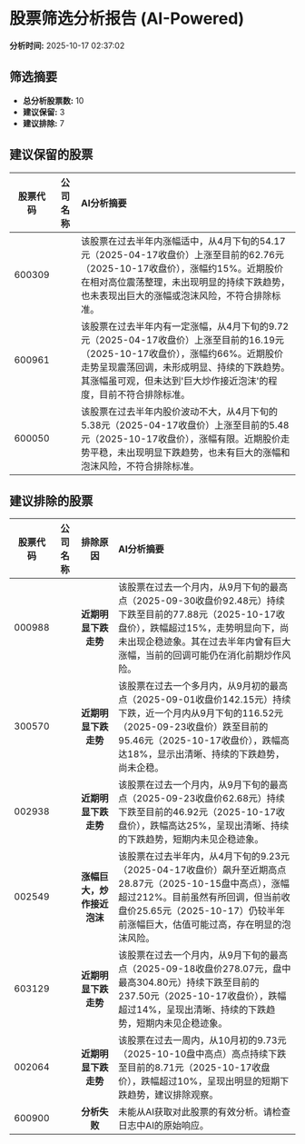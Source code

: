 # 股票筛选分析报告 (AI-Powered)

**分析时间:** 2025-10-17 02:37:02

## 筛选摘要

- **总分析股票数:** 10
- **建议保留:** 3
- **建议排除:** 7

## 建议保留的股票

| 股票代码 | 公司名称 | AI分析摘要 |
|:---:|:---:|:---|
| 600309 |  | 该股票在过去半年内涨幅适中，从4月下旬的54.17元（2025-04-17收盘价）上涨至目前的62.76元（2025-10-17收盘价），涨幅约15%。近期股价在相对高位震荡整理，未出现明显的持续下跌趋势，也未表现出巨大的涨幅或泡沫风险，不符合排除标准。 |
| 600961 |  | 该股票在过去半年内有一定涨幅，从4月下旬的9.72元（2025-04-17收盘价）上涨至目前的16.19元（2025-10-17收盘价），涨幅约66%。近期股价走势呈现震荡回调，未形成明显、持续的下跌趋势。其涨幅虽可观，但未达到'巨大炒作接近泡沫'的程度，目前不符合排除标准。 |
| 600050 |  | 该股票在过去半年内股价波动不大，从4月下旬的5.38元（2025-04-17收盘价）上涨至目前的5.48元（2025-10-17收盘价），涨幅有限。近期股价走势平稳，未出现明显下跌趋势，也未有巨大的涨幅和泡沫风险，不符合排除标准。 |

## 建议排除的股票

| 股票代码 | 公司名称 | 排除原因 | AI分析摘要 |
|:---:|:---:|:---:|:---|
| 000988 |  | **近期明显下跌走势** | 该股票在过去一个月内，从9月下旬的最高点（2025-09-30收盘价92.48元）持续下跌至目前的77.88元（2025-10-17收盘价），跌幅超过15%，走势明显向下，尚未出现企稳迹象。其在过去半年内曾有巨大涨幅，当前的回调可能仍在消化前期炒作风险。 |
| 300570 |  | **近期明显下跌走势** | 该股票在过去一个多月内，从9月初的最高点（2025-09-01收盘价142.15元）持续下跌，近一个月内从9月下旬的116.52元（2025-09-23收盘价）跌至目前的95.46元（2025-10-17收盘价），跌幅高达18%，显示出清晰、持续的下跌趋势，尚未企稳。 |
| 002938 |  | **近期明显下跌走势** | 该股票在过去一个月内，从9月下旬的最高点（2025-09-23收盘价62.68元）持续下跌至目前的46.92元（2025-10-17收盘价），跌幅高达25%，呈现出清晰、持续的下跌趋势，短期内未见企稳迹象。 |
| 002549 |  | **涨幅巨大，炒作接近泡沫** | 该股票在过去半年内，从4月下旬的9.23元（2025-04-17收盘价）飙升至近期高点28.87元（2025-10-15盘中高点），涨幅超过212%。目前虽然有所回调，但当前收盘价25.65元（2025-10-17）仍较半年前涨幅巨大，估值可能过高，存在明显的泡沫风险。 |
| 603129 |  | **近期明显下跌走势** | 该股票在过去一个月内，从9月下旬的最高点（2025-09-18收盘价278.07元，盘中最高304.80元）持续下跌至目前的237.50元（2025-10-17收盘价），跌幅超过14%，呈现出清晰、持续的下跌趋势，短期内未见企稳迹象。 |
| 002064 |  | **近期明显下跌走势** | 该股票在过去一周内，从10月初的9.73元（2025-10-10盘中高点）高点持续下跌至目前的8.71元（2025-10-17收盘价），跌幅超过10%，呈现出明显的短期下跌趋势，建议排除观察。 |
| 600900 |  | **分析失败** | 未能从AI获取对此股票的有效分析。请检查日志中AI的原始响应。 |
